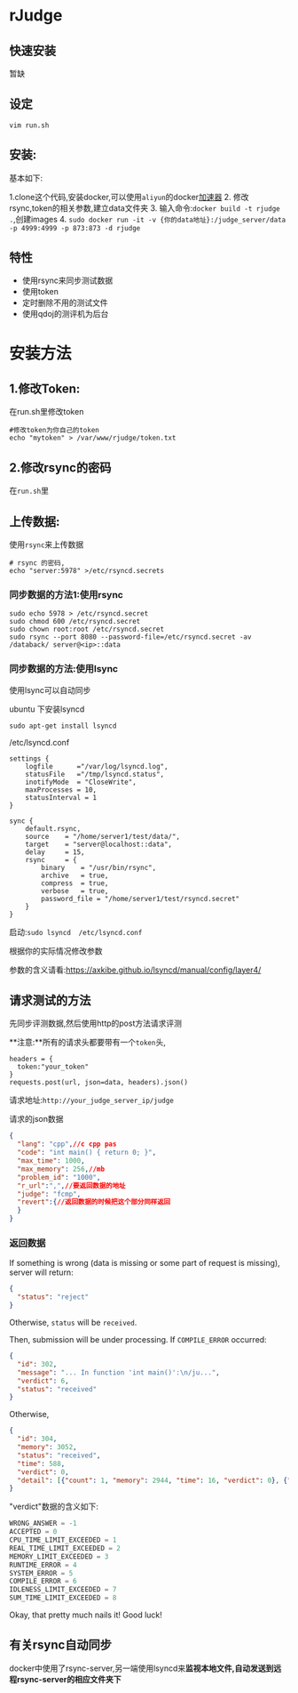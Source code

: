 # rJudge

## 快速安装

暂缺

## 设定

```
vim run.sh
```

## 安装:

基本如下:

 1.clone这个代码,安装docker,可以使用`aliyun`的docker[加速器](https://cr.console.aliyun.com/?spm=5176.100239.blogcont29941.12.fOsBW8)
 2. 修改rsync,token的相关参数,建立data文件夹
 3. 输入命令:`docker build -t rjudge .`,创建images
 4. `sudo docker run -it -v {你的data地址}:/judge_server/data -p 4999:4999 -p 873:873 -d rjudge`

## 特性

 - 使用rsync来同步测试数据
 - 使用token
 - 定时删除不用的测试文件
 - 使用qdoj的测评机为后台


# 安装方法

## 1.修改Token:

在run.sh里修改token
```
#修改token为你自己的token
echo "mytoken" > /var/www/rjudge/token.txt
```

## 2.修改rsync的密码

在`run.sh`里

## 上传数据:

使用`rsync`来上传数据

```
# rsync 的密码,
echo "server:5978" >/etc/rsyncd.secrets
```

### 同步数据的方法1:使用rsync

```
sudo echo 5978 > /etc/rsyncd.secret
sudo chmod 600 /etc/rsyncd.secret
sudo chown root:root /etc/rsyncd.secret
sudo rsync --port 8080 --password-file=/etc/rsyncd.secret -av /databack/ server@<ip>::data
```

### 同步数据的方法:使用lsync

使用lsync可以自动同步

ubuntu 下安装lsyncd

```
sudo apt-get install lsyncd
```

/etc/lsyncd.conf
```
settings {
    logfile      ="/var/log/lsyncd.log",
    statusFile   ="/tmp/lsyncd.status",
    inotifyMode  = "CloseWrite",
    maxProcesses = 10,
    statusInterval = 1
}

sync {
    default.rsync,
    source    = "/home/server1/test/data/",
    target    = "server@localhost::data",
    delay     = 15,
    rsync     = {
        binary    = "/usr/bin/rsync",
        archive   = true,
        compress  = true,
        verbose   = true,
        password_file = "/home/server1/test/rsyncd.secret"
    }
}
```

启动:`sudo lsyncd  /etc/lsyncd.conf`

根据你的实际情况修改参数

参数的含义请看:https://axkibe.github.io/lsyncd/manual/config/layer4/

## 请求测试的方法


先同步评测数据,然后使用http的post方法请求评测

**注意:**所有的请求头都要带有一个`token`头,

```node
headers = {
  token:"your_token"
}
requests.post(url, json=data, headers).json()
```

请求地址:`http://your_judge_server_ip/judge`

请求的json数据
```json
{
  "lang": "cpp",//c cpp pas
  "code": "int main() { return 0; }",
  "max_time": 1000,
  "max_memory": 256,//mb
  "problem_id": "1000",
  "r_url":",",//要返回数据的地址
  "judge": "fcmp",
  "revert":{//返回数据的时候把这个部分同样返回
  }
}
```

### 返回数据

If something is wrong (data is missing or some part of request is missing), server will return:
```json
{
  "status": "reject"
}
```
Otherwise, `status` will be `received`.

Then, submission will be under processing. If `COMPILE_ERROR` occurred:
```json
{
  "id": 302,
  "message": "... In function 'int main()':\n/ju...",
  "verdict": 6,
  "status": "received"
}
```

Otherwise,
```json
{
  "id": 304, 
  "memory": 3052, 
  "status": "received", 
  "time": 588, 
  "verdict": 0,
  "detail": [{"count": 1, "memory": 2944, "time": 16, "verdict": 0}, {"count": 2, "memory": 2944, "time": 16, "verdict": 0}]
}
```

"verdict"数据的含义如下:
```python
WRONG_ANSWER = -1
ACCEPTED = 0
CPU_TIME_LIMIT_EXCEEDED = 1
REAL_TIME_LIMIT_EXCEEDED = 2
MEMORY_LIMIT_EXCEEDED = 3
RUNTIME_ERROR = 4
SYSTEM_ERROR = 5
COMPILE_ERROR = 6
IDLENESS_LIMIT_EXCEEDED = 7
SUM_TIME_LIMIT_EXCEEDED = 8
```

Okay, that pretty much nails it! Good luck!

## 有关rsync自动同步

docker中使用了rsync-server,另一端使用lsyncd来**监视本地文件,自动发送到远程rsync-server的相应文件夹下**
